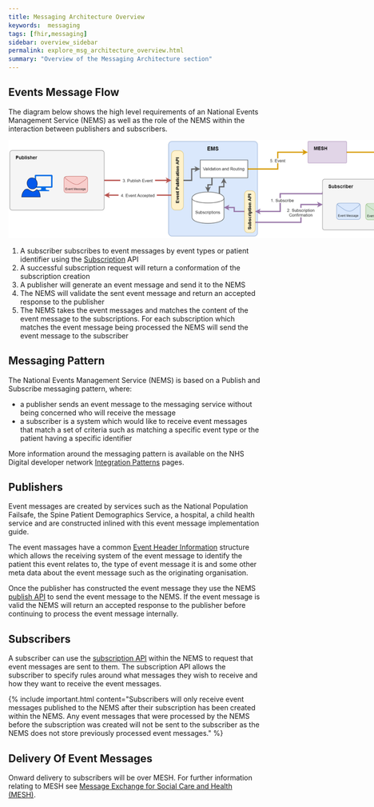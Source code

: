 ```yaml
---
title: Messaging Architecture Overview
keywords:  messaging
tags: [fhir,messaging]
sidebar: overview_sidebar
permalink: explore_msg_architecture_overview.html
summary: "Overview of the Messaging Architecture section"
---
```


## Events Message Flow

The diagram below shows the high level requirements of an National Events Management Service (NEMS) as well as the role of the NEMS within the interaction between publishers and subscribers.

<img src="images/explore/msg_architecture_overview.png" style="max-width:900px;" >

1. A subscriber subscribes to event messages by event types or patient identifier using the [Subscription](explore_create_subscription.html) API
2. A successful subscription request will return a conformation of the subscription creation
3. A publisher will generate an event message and send it to the NEMS
4. The NEMS will validate the sent event message and return an accepted response to the publisher
5. The NEMS takes the event messages and matches the content of the event message to the subscriptions. For each subscription which matches the event message being processed the NEMS will send the event message to the subscriber


## Messaging Pattern

The National Events Management Service (NEMS) is based on a Publish and Subscribe messaging pattern, where:

- a publisher sends an event message to the messaging service without being concerned who will receive the message
- a subscriber is a system which would like to receive event messages that match a set of criteria such as matching a specific event type or the patient having a specific identifier

More information around the messaging pattern is available on the NHS Digital developer network [Integration Patterns](https://developer.nhs.uk/library/architecture/integration-patterns/) pages.

## Publishers

Event messages are created by services such as the National Population Failsafe, the Spine Patient Demographics Service, a hospital, a child health service and are constructed inlined with this event message implementation guide.

The event massages have a common [Event Header Information](explore_event_header_information.html) structure which allows the receiving system of the event message to identify the patient this event relates to, the type of event message it is and some other meta data about the event message such as the originating organisation.

Once the publisher has constructed the event message they use the NEMS [publish API](publication_publish.html) to send the event message to the NEMS. If the event message is valid the NEMS will return an accepted response to the publisher before continuing to process the event message internally.


## Subscribers

A subscriber can use the [subscription API](explore_create_subscription.html) within the NEMS to request that event messages are sent to them. The subscription API allows the subscriber to specify rules around what messages they wish to receive and how they want to receive the event messages.

{% include important.html content="Subscribers will only receive event messages published to the NEMS after their subscription has been created within the NEMS. Any event messages that were processed by the NEMS before the subscription was created will not be sent to the subscriber as the NEMS does not store previously processed event messages." %}


## Delivery Of Event Messages

Onward delivery to subscribers will be over MESH. For further information relating to MESH see [Message Exchange for Social Care and Health (MESH)](https://digital.nhs.uk/message-exchange-social-care-health).

